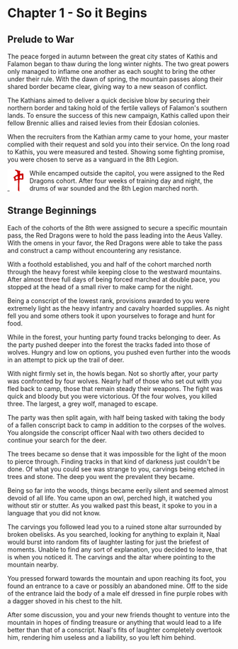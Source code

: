 # Chapter 1 - So it Begins

## Prelude to War

The peace forged in autumn between the great city states of Kathis and Falamon began to thaw during the long winter nights. The two great powers only managed to inflame one another as each sought to bring the other under their rule. With the dawn of spring, the mountain passes along their shared border became clear, giving way to a new season of conflict.

The Kathians aimed to deliver a quick decisive blow by securing their northern border and taking hold of the fertile valleys of Falamon's southern lands. To ensure the success of this new campaign, Kathis called upon their fellow Brennic allies and raised levies from their Edosian colonies.

When the recruiters from the Kathian army came to your home, your master complied with their request and sold you into their service. On the long road to Kathis, you were measured and tested. Showing some fighting promise, you were chosen to serve as a vanguard in the 8th Legion.

<img style="object-fit:cover; width:50px;" align="left" src="../assets/symbols/battle-standard-red-dragon-cohort.png" /> While encamped outside the capitol, you were assigned to the Red Dragons cohort. After four weeks of training day and night, the drums of war sounded and the 8th Legion marched north.

## Strange Beginnings

Each of the cohorts of the 8th were assigned to secure a specific mountain pass, the Red Dragons were to hold the pass leading into the Aeus Valley. With the omens in your favor, the Red Dragons were able to take the pass and construct a camp without encountering any resistance.

With a foothold established, you and half of the cohort marched north through the heavy forest while keeping close to the westward mountains. After almost three full days of being forced marched at double pace, you stopped at the head of a small river to make camp for the night.

Being a conscript of the lowest rank, provisions awarded to you were extremely light as the heavy infantry and cavalry hoarded supplies. As night fell you and some others took it upon yourselves to forage and hunt for food.

While in the forest, your hunting party found tracks belonging to deer. As the party pushed deeper into the forest the tracks faded into those of wolves. Hungry and low on options, you pushed even further into the woods in an attempt to pick up the trail of deer.

With night firmly set in, the howls began. Not so shortly after, your party was confronted by four wolves. Nearly half of those who set out with you fled back to camp, those that remain steady their weapons. The fight was quick and bloody but you were victorious. Of the four wolves, you killed three. The largest, a grey wolf, managed to escape.

The party was then split again, with half being tasked with taking the body of a fallen conscript back to camp in addition to the corpses of the wolves. You alongside the conscript officer Naal with two others decided to continue your search for the deer.

The trees became so dense that it was impossible for the light of the moon to pierce through. Finding tracks in that kind of darkness just couldn't be done. Of what you could see was strange to you, carvings being etched in trees and stone. The deep you went the prevalent they became.

Being so far into the woods, things became eerily silent and seemed almost devoid of all life. You came upon an owl, perched high, it watched you without stir or stutter. As you walked past this beast, it spoke to you in a language that you did not know.

The carvings you followed lead you to a ruined stone altar surrounded by broken obelisks. As you searched, looking for anything to explain it, Naal would burst into random fits of laughter lasting for just the briefest of moments. Unable to find any sort of explanation, you decided to leave, that is when you noticed it. The carvings and the altar where pointing to the mountain nearby.

You pressed forward towards the mountain and upon reaching its foot, you found an entrance to a cave or possibly an abandoned mine. Off to the side of the entrance laid the body of a male elf dressed in fine purple robes with a dagger shoved in his chest to the hilt.

After some discussion, you and your new friends thought to venture into the mountain in hopes of finding treasure or anything that would lead to a life better than that of a conscript. Naal's fits of laughter completely overtook him, rendering him useless and a liability, so you left him behind.
